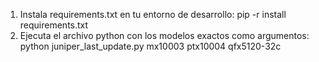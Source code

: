 1. Instala requirements.txt en tu entorno de desarrollo: 
    pip -r install requirements.txt
2. Ejecuta el archivo python con los modelos exactos como argumentos: 
    python juniper_last_update.py mx10003 ptx10004 qfx5120-32c